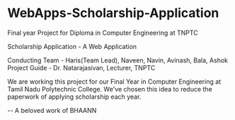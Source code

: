 # WebApps-Scholarship-Application
Final year Project for Diploma in Computer Engineering at TNPTC

Scholarship Application - A Web Application

Conducting Team - Haris(Team Lead), Naveen, Navin, Avinash, Bala, Ashok
Project Guide - Dr. Natarajasivan, Lecturer, TNPTC

We are working this project for our Final Year in Computer Engineering at Tamil Nadu Polytechnic College.  We've chosen this idea to reduce
the paperwork of applying scholarship each year.

-- A beloved work of BHAANN
